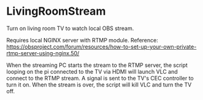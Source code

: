 # LivingRoomStream
Turn on living room TV to watch local OBS stream.

Requires local NGINX server with RTMP module. Reference: https://obsproject.com/forum/resources/how-to-set-up-your-own-private-rtmp-server-using-nginx.50/

When the streaming PC starts the stream to the RTMP server, the script looping on the pi connected to the TV via HDMI will launch VLC and connect to the RTMP stream. A signal is sent to the TV's CEC controller to turn it on. When the stream is over, the script will kill VLC and turn the TV off.
